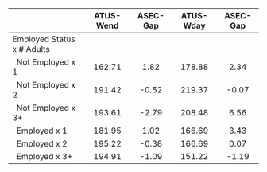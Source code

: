 
|                      |    ATUS-Wend |     ASEC-Gap |    ATUS-Wday |     ASEC-Gap |
| -------------------- | :----------: | :----------: | :----------: | :----------: |
| Employed Status x # Adults |              |              |              |              |
| &nbsp;&nbsp;Not Employed x 1 |       162.71 |         1.82 |       178.88 |         2.34 |
| &nbsp;&nbsp;Not Employed x 2 |       191.42 |        -0.52 |       219.37 |        -0.07 |
| &nbsp;&nbsp;Not Employed x 3+ |       193.61 |        -2.79 |       208.48 |         6.56 |
| &nbsp;&nbsp;Employed x 1 |       181.95 |         1.02 |       166.69 |         3.43 |
| &nbsp;&nbsp;Employed x 2 |       195.22 |        -0.38 |       166.69 |         0.07 |
| &nbsp;&nbsp;Employed x 3+ |       194.91 |        -1.09 |       151.22 |        -1.19 |

